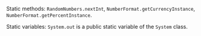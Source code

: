 Static methods: `RandomNumbers.nextInt`, `NumberFormat.getCurrencyInstance`, `NumberFormat.getPercentInstance`. 

Static variables: `System.out` is a public static variable of the `System` class. 
